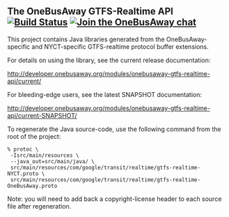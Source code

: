 ## The OneBusAway GTFS-Realtime API [![Build Status](https://travis-ci.org/OneBusAway/onebusaway-gtfs-realtime-api.svg?branch=master)](https://travis-ci.org/OneBusAway/onebusaway-gtfs-realtime-api) [![Join the OneBusAway chat](https://onebusaway.herokuapp.com/badge.svg)](https://onebusaway.herokuapp.com/)

This project contains Java libraries generated from the OneBusAway-specific and NYCT-specific GTFS-realtime protocol buffer extensions.

For details on using the library, see the current release documentation:

http://developer.onebusaway.org/modules/onebusaway-gtfs-realtime-api/current/

For bleeding-edge users, see the latest SNAPSHOT documentation:

http://developer.onebusaway.org/modules/onebusaway-gtfs-realtime-api/current-SNAPSHOT/

To regenerate the Java source-code, use the following command from the
root of the project:

~~~
% protoc \
 -Isrc/main/resources \
 --java_out=src/main/java/ \
 src/main/resources/com/google/transit/realtime/gtfs-realtime-NYCT.proto \
 src/main/resources/com/google/transit/realtime/gtfs-realtime-OneBusAway.proto
~~~

Note: you will need to add back a copyright-license header to each source file after regeneration.

